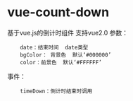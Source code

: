 # vue-count-down
基于vue.js的倒计时组件
支持vue2.0
参数：

        date：结束时间  date类型
        bgColor： 背景色  默认‘#000000’
        color：前景色  默认‘#FFFFFF’
        
事件：

        timeDown：倒计时结束时调用
        
